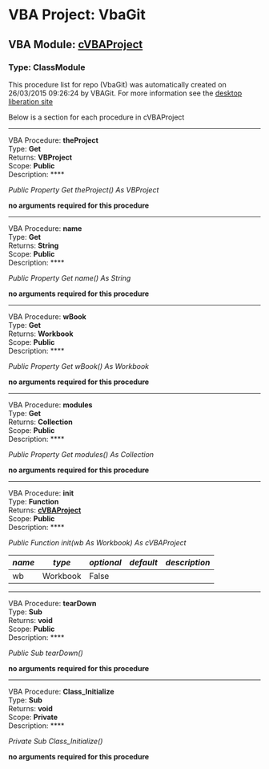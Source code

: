# VBA Project: **VbaGit**
## VBA Module: **[cVBAProject](/libraries/cVBAProject.cls "source is here")**
### Type: ClassModule  

This procedure list for repo (VbaGit) was automatically created on 26/03/2015 09:26:24 by VBAGit.
For more information see the [desktop liberation site](http://ramblings.mcpher.com/Home/excelquirks/drivesdk/gettinggithubready "desktop liberation")

Below is a section for each procedure in cVBAProject

---
VBA Procedure: **theProject**  
Type: **Get**  
Returns: **VBProject**  
Scope: **Public**  
Description: ****  

*Public Property Get theProject() As VBProject*  

**no arguments required for this procedure**


---
VBA Procedure: **name**  
Type: **Get**  
Returns: **String**  
Scope: **Public**  
Description: ****  

*Public Property Get name() As String*  

**no arguments required for this procedure**


---
VBA Procedure: **wBook**  
Type: **Get**  
Returns: **Workbook**  
Scope: **Public**  
Description: ****  

*Public Property Get wBook() As Workbook*  

**no arguments required for this procedure**


---
VBA Procedure: **modules**  
Type: **Get**  
Returns: **Collection**  
Scope: **Public**  
Description: ****  

*Public Property Get modules() As Collection*  

**no arguments required for this procedure**


---
VBA Procedure: **init**  
Type: **Function**  
Returns: **[cVBAProject](/libraries/cVBAProject_cls.md "cVBAProject")**  
Scope: **Public**  
Description: ****  

*Public Function init(wb As Workbook) As cVBAProject*  

*name*|*type*|*optional*|*default*|*description*
---|---|---|---|---
wb|Workbook|False||


---
VBA Procedure: **tearDown**  
Type: **Sub**  
Returns: **void**  
Scope: **Public**  
Description: ****  

*Public Sub tearDown()*  

**no arguments required for this procedure**


---
VBA Procedure: **Class_Initialize**  
Type: **Sub**  
Returns: **void**  
Scope: **Private**  
Description: ****  

*Private Sub Class_Initialize()*  

**no arguments required for this procedure**
